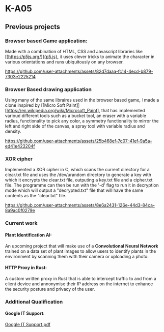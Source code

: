 # K-A05


## Previous projects
### **Browser based Game application:**
Made with a combination of HTML, CSS and Javascript libraries like [[https://p5js.org/]]{p5.js}, it uses clever tricks to animate the character in various orientations and runs ubiquitously on any browser.

https://github.com/user-attachments/assets/82d7daaa-fc14-4ecd-b879-7303e2225214

### **Browser Based drawing application**
Using many of the same libraires used in the browser based game, I made a clone inspired by [[Micro Soft Paint]][https://en.wikipedia.org/wiki/Microsoft_Paint], that has implemented varioud different tools such as a bucket tool, an eraser with a variable radius, functionality to pick any color, a symmetry functionality to mirror the left and right side of the canvas, a spray tool with variable radius and density.

https://github.com/user-attachments/assets/25b468ef-7c07-41ef-9a5a-ed41e423204f

### XOR cipher
Implemented a XOR cipher in C, which scans the current directory for a clear.txt file and uses the /dev/urandom directory to generate a key with which it encrypts the clear.txt file, outputing a key.txt file and a cipher.txt file. The programme can then be run with the '-d' flag to run it in decryption mode which will output a "decrypted.txt" file that will have the same contents as the "clear.txt" file.

https://github.com/user-attachments/assets/8e6a2431-126e-44d3-84ca-8a9ac0f0279e

### Current work 
#### Plant Identification AI: 
An upcoming project that will make use of a **Convolutional Neural Network** trained on a data set of plant images to allow users to identify plants in the environment by scanning them with their camera or uploading a photo.

#### HTTP Proxy in Rust:
A custom written proxy in Rust that is able to intercept traffic to and from a client device and annonymise their IP address on the internet to enhance the security posture and privacy of the user.

### Additional Qualification
#### Google IT Support: 

[Google IT Support.pdf](https://github.com/user-attachments/files/19150252/Google.IT.Support.pdf)

